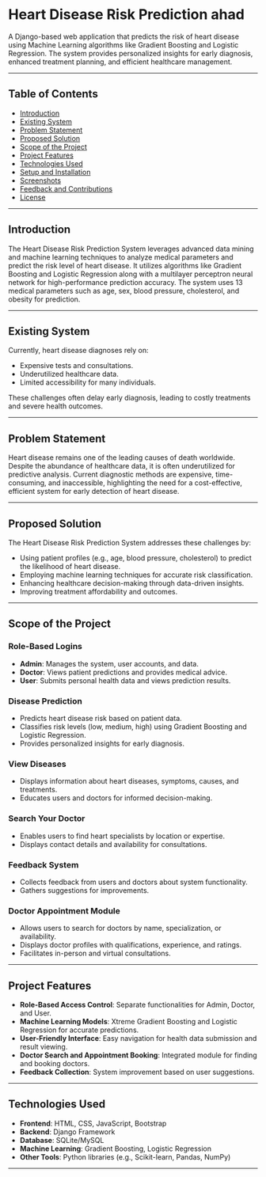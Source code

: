 # Heart Disease Risk Prediction ahad
A Django-based web application that predicts the risk of heart disease using Machine Learning algorithms like Gradient Boosting and Logistic Regression. The system provides personalized insights for early diagnosis, enhanced treatment planning, and efficient healthcare management.

---

## Table of Contents
- [Introduction](#introduction)
- [Existing System](#existing-system)
- [Problem Statement](#problem-statement)
- [Proposed Solution](#proposed-solution)
- [Scope of the Project](#scope-of-the-project)
- [Project Features](#project-features)
- [Technologies Used](#technologies-used)
- [Setup and Installation](#setup-and-installation)
- [Screenshots](#screenshots)
- [Feedback and Contributions](#feedback-and-contributions)
- [License](#license)

---

## Introduction
The Heart Disease Risk Prediction System leverages advanced data mining and machine learning techniques to analyze medical parameters and predict the risk level of heart disease. It utilizes algorithms like Gradient Boosting and Logistic Regression along with a multilayer perceptron neural network for high-performance prediction accuracy. The system uses 13 medical parameters such as age, sex, blood pressure, cholesterol, and obesity for prediction.

---

## Existing System
Currently, heart disease diagnoses rely on:
- Expensive tests and consultations.
- Underutilized healthcare data.
- Limited accessibility for many individuals.

These challenges often delay early diagnosis, leading to costly treatments and severe health outcomes.

---

## Problem Statement
Heart disease remains one of the leading causes of death worldwide. Despite the abundance of healthcare data, it is often underutilized for predictive analysis. Current diagnostic methods are expensive, time-consuming, and inaccessible, highlighting the need for a cost-effective, efficient system for early detection of heart disease.

---

## Proposed Solution
The Heart Disease Risk Prediction System addresses these challenges by:
- Using patient profiles (e.g., age, blood pressure, cholesterol) to predict the likelihood of heart disease.
- Employing machine learning techniques for accurate risk classification.
- Enhancing healthcare decision-making through data-driven insights.
- Improving treatment affordability and outcomes.

---

## Scope of the Project
### Role-Based Logins
- **Admin**: Manages the system, user accounts, and data.
- **Doctor**: Views patient predictions and provides medical advice.
- **User**: Submits personal health data and views prediction results.

### Disease Prediction
- Predicts heart disease risk based on patient data.
- Classifies risk levels (low, medium, high) using Gradient Boosting and Logistic Regression.
- Provides personalized insights for early diagnosis.

### View Diseases
- Displays information about heart diseases, symptoms, causes, and treatments.
- Educates users and doctors for informed decision-making.

### Search Your Doctor
- Enables users to find heart specialists by location or expertise.
- Displays contact details and availability for consultations.

### Feedback System
- Collects feedback from users and doctors about system functionality.
- Gathers suggestions for improvements.

### Doctor Appointment Module
- Allows users to search for doctors by name, specialization, or availability.
- Displays doctor profiles with qualifications, experience, and ratings.
- Facilitates in-person and virtual consultations.

---

## Project Features
- **Role-Based Access Control**: Separate functionalities for Admin, Doctor, and User.
- **Machine Learning Models**: Xtreme Gradient Boosting and Logistic Regression for accurate predictions.
- **User-Friendly Interface**: Easy navigation for health data submission and result viewing.
- **Doctor Search and Appointment Booking**: Integrated module for finding and booking doctors.
- **Feedback Collection**: System improvement based on user suggestions.

---

## Technologies Used
- **Frontend**: HTML, CSS, JavaScript, Bootstrap
- **Backend**: Django Framework
- **Database**: SQLite/MySQL
- **Machine Learning**: Gradient Boosting, Logistic Regression
- **Other Tools**: Python libraries (e.g., Scikit-learn, Pandas, NumPy)

---

